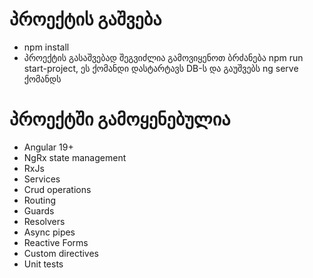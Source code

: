 # პროექტის გაშვება

- npm install
- პროექტის გასაშვებად შეგვიძლია გამოვიყენოთ ბრძანება npm run start-project, ეს ქომანდი დასტარტავს DB-ს და გაუშვებს ng serve ქომანდს

# პროექტში გამოყენებულია

- Angular 19+
- NgRx state management
- RxJs
- Services
- Crud operations
- Routing
- Guards
- Resolvers
- Async pipes
- Reactive Forms
- Custom directives
- Unit tests
